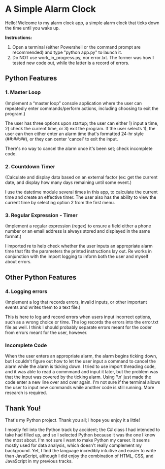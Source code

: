# A Simple Alarm Clock

Hello! Welcome to my alarm clock app, a simple alarm clock that ticks down the time until you wake up.

**Instructions:**
1. Open a terminal (either Powershell or the command prompt are recommended) and type "python app.py" to launch it. 
2. Do NOT use work_in_progress.py, nor error.txt. The former was how I tested new code out, while the latter is a record of errors.


## Python Features

### 1. Master Loop
(Implement a “master loop” console application where the user can repeatedly enter commands/perform actions, including choosing to exit the program.)

The user has three options upon startup; the user can either 1) input a time, 2) check the current time, or 3) exit the program. If the user selects 1), the user can then either enter an alarm time that's formatted 24-hr style (##:##:##), or they can center 'cancel' to exit the input.

There's no way to cancel the alarm once it's been set; check incomplete code.


### 2. Countdown Timer
(Calculate and display data based on an external factor (ex: get the current date, and display how many days remaining until some event.)

I use the datetime module several times in this app, to calculate the current time and create an effective timer. The user also has the ability to view the current time by selecting option 2 from the first menu.

### 3. Regular Expression - Timer
(Implement a regular expression (regex) to ensure a field either a phone number or an email address 
is always stored and displayed in the same format.)

I imported re to help check whether the user inputs an appropriate alarm time that fits the parameters the printed instructions lay out. Re works in conjunction with the import logging to inform both the user and myself about errors.

## Other Python Features

### 4. Logging errors

(Implement a log that records errors, invalid inputs, or other important events and writes them to a text file.)

This is here to log and record errors when users input incorrect options, such as a wrong choice or time. The log records the errors into the error.txt file as well. I think I should probably separate errors meant for the coder from errors meant for the user, however.

### Incomplete Code

When the user enters an appropriate alarm, the alarm begins ticking down, but I couldn't figure out how to let the user input a command to cancel the alarm while the alarm is ticking down. I tried to use import threading code, and it was able to read a commmand and input it later, but the problem was that the input was covered by the ticking alarm. Using '\n' just made the code enter a new line over and over again. I'm not sure if the terminal allows the user to input new commands while another code is still running. More research is required.

## Thank You!

That's my Python project. Thank you all; I hope you enjoy it a little! 

I mostly fell into the Python track by accident; the C# class I had intended to take had filled up, and so I selected Python 
because it was the one I knew the most about. I'm not sure I want to make Python my career. It seems mostly used for data analysis, 
which doesn't really complement my background. Yet, I find the language incredibly intuitive and easier to write than JavaScript, 
although I did enjoy the combination of HTML, CSS, and JavaScript in my previous tracks.
